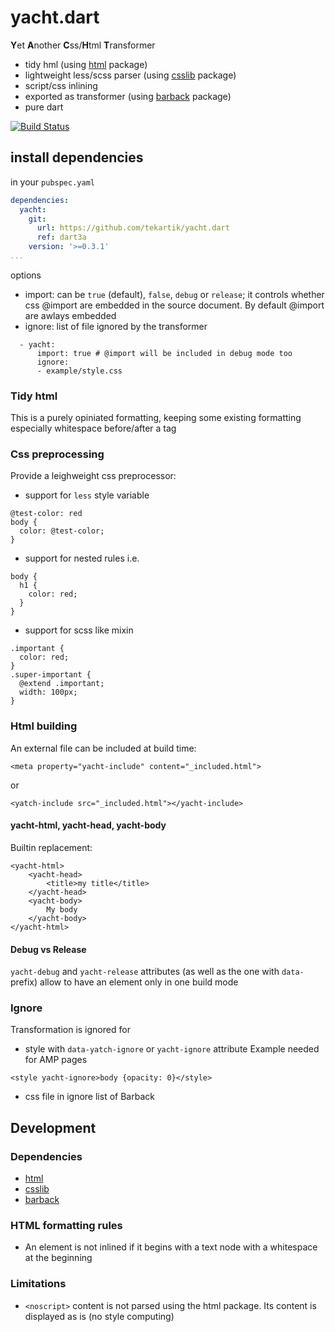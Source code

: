 # yacht.dart

**Y**et **A**nother **C**ss/**H**tml **T**ransformer

* tidy hml (using [html](https://pub.dartlang.org/packages/html) package)
* lightweight less/scss parser (using [csslib](https://pub.dartlang.org/packages/csslib) package)
* script/css inlining
* exported as transformer (using [barback](https://pub.dartlang.org/packages/barback) package)
* pure dart

[![Build Status](https://travis-ci.org/tekartik/yacht.dart.svg?branch=master)](https://travis-ci.org/tekartik/yacht.dart)

## install dependencies

in your `pubspec.yaml`

```yaml
dependencies:
  yacht:
    git:
      url: https://github.com/tekartik/yacht.dart
      ref: dart3a
    version: '>=0.3.1'
...
```

options
* import: can be `true` (default), `false`, `debug` or `release`; it controls whether
  css @import are embedded in the source document. By default @import are awlays embedded
* ignore: list of file ignored by the transformer

````
  - yacht:
      import: true # @import will be included in debug mode too
      ignore:
      - example/style.css
````

### Tidy html

This is a purely opiniated formatting, keeping some existing
formatting especially whitespace before/after a tag

### Css preprocessing

Provide a leighweight css preprocessor:
* support for `less` style variable
````
@test-color: red
body {
  color: @test-color;
}
````
* support for nested rules i.e.
````
body {
  h1 {
    color: red;
  }
}
````
* support for scss like mixin
````
.important {
  color: red;
}
.super-important {
  @extend .important;
  width: 100px;
}
````

### Html building

An external file can be included at build time:
````
<meta property="yacht-include" content="_included.html">
````

or

````
<yatch-include src="_included.html"></yacht-include>
````

#### yacht-html, yacht-head, yacht-body

Builtin replacement:

````
<yacht-html>
    <yacht-head>
        <title>my title</title>
    </yacht-head>
    <yacht-body>
        My body
    </yacht-body>
</yacht-html>
````

#### Debug vs Release

`yacht-debug` and `yacht-release` attributes (as well as the one with `data-` prefix)
allow to have an element only in one build mode

### Ignore

Transformation is ignored for
* style with `data-yatch-ignore` or `yacht-ignore` attribute
  Example needed for AMP pages
````
<style yacht-ignore>body {opacity: 0}</style>
````

* css file in ignore list of Barback

## Development

### Dependencies

* [html](https://pub.dartlang.org/packages/html)
* [csslib](https://pub.dartlang.org/packages/csslib)
* [barback](https://pub.dartlang.org/packages/barback)

### HTML formatting rules

* An element is not inlined if it begins with a text node with a whitespace at the beginning

### Limitations

* `<noscript>` content is not parsed using the html package. Its content is displayed as is (no style computing)